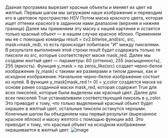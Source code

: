 Дааная программа вырезает красные объекты и меняет их цвет на желтый.
Первым шагом мы загружаем наше изображение и переводим его в цветовое пространство HSV
Потом маска красного цвета, которая ищет оттенки красного в заданном нами диапазоне (верхняя и нижняя граница)
Далее мы применяем эту маску к нашей картинке и остается только красный объект — в нашем случае красное яблоко. Применяем мы ее с помощью 
команды result = cv2.bitwise_and(src, src, mask=mask_red), то есть происходит побитовое "И" между пикселями. В результате выполнения этой строки result будет 
содержать только те пиксели из src, которые соответствуют маске mask_red. 
Далее мы создаем желтый цвет — параметры: 60 (оттенок), 255 (насыщенность), 255 (яркость). 
Функция y_mask = np.zeros_like(src) создает черно-белое изображение (y_mask) с такими же размерами и типом данных, как и исходное 
изображение. Начальное черно-белое изображение состоит из нулей. 
В функция y_mask[mask_red != 0] = y_color создается маска на основе ранее созданной маски mask_red, которая содержит True для всех пикселей,
которые были выделены как красный цвет. 
Далее для всех пикселей True устанавливаем соответствующий пиксель в y_color.  Это приводит к тому, что только выделенный красный объект будет окрашен в 
желтый цвет, остальные пиксели останутся черными.
Конечным шагом бы объединяем наш первый результат (вырезанное красное яблоко) и маску желтого с помощью функции add. Это приводит к тому, 
что красный объект на исходном изображении окрашивается в желтый цвет.
![image](https://github.com/Anfysa/filter-image/assets/104844855/3587acfa-d516-4a53-b9b5-a46f3029c22b)


